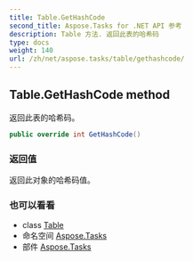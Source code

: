 ```yaml
---
title: Table.GetHashCode
second_title: Aspose.Tasks for .NET API 参考
description: Table 方法. 返回此表的哈希码
type: docs
weight: 140
url: /zh/net/aspose.tasks/table/gethashcode/
---
```

## Table.GetHashCode method

返回此表的哈希码。

```csharp
public override int GetHashCode()
```

### 返回值

返回此对象的哈希码值。

### 也可以看看

* class [Table](../)
* 命名空间 [Aspose.Tasks](../../table/)
* 部件 [Aspose.Tasks](../../../)


